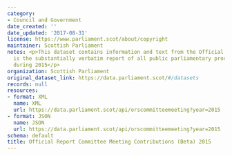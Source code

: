 ```yaml
---
category:
- Council and Government
date_created: ''
date_updated: '2017-08-31'
license: https://www.parliament.scot/about/copyright
maintainer: Scottish Parliament
notes: <p>This dataset contains information and text from the Official Report, which
  is the substantially verbatim report of all public parliamentary proceedings taken
  during 2015</p>
organization: Scottish Parliament
original_dataset_link: https://data.parliament.scot/#/datasets
records: null
resources:
- format: XML
  name: XML
  url: https://data.parliament.scot/api/orscommitteemeeting?year=2015
- format: JSON
  name: JSON
  url: https://data.parliament.scot/api/orscommitteemeeting?year=2015
schema: default
title: Official Report Committee Meeting Contributions (Beta) 2015
---
```

